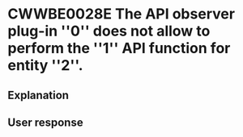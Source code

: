 # CWWBE0028E The API observer plug-in ''0'' does not allow to perform the ''1'' API function for entity ''2''.

## Explanation

## User response